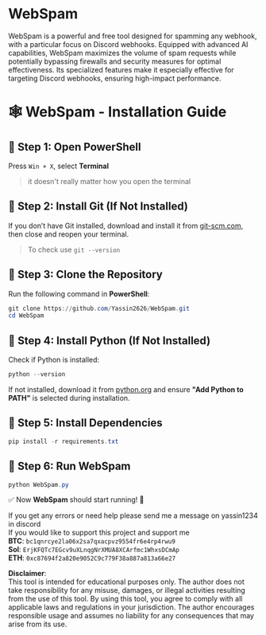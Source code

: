 # WebSpam  
WebSpam is a powerful and free tool designed for spamming any webhook, with a particular focus on Discord webhooks. Equipped with advanced AI capabilities, WebSpam maximizes the volume of spam requests while potentially bypassing firewalls and security measures for optimal effectiveness. Its specialized features make it especially effective for targeting Discord webhooks, ensuring high-impact performance.

# 🕸️ WebSpam - Installation Guide

## 📌 Step 1: Open PowerShell  
Press `Win + X`, select **Terminal**  
> it doesn't really matter how you open the terminal

## 📌 Step 2: Install Git (If Not Installed)  
If you don’t have Git installed, download and install it from [git-scm.com](https://git-scm.com/downloads), then close and reopen your terminal.  
> To check use ```git --version```

## 📌 Step 3: Clone the Repository  
Run the following command in **PowerShell**:  
```powershell  
git clone https://github.com/Yassin2626/WebSpam.git  
cd WebSpam  
```

## 📌 Step 4: Install Python (If Not Installed)  
Check if Python is installed:  
```powershell  
python --version  
```  
If not installed, download it from [python.org](https://www.python.org/downloads/) and ensure **"Add Python to PATH"** is selected during installation.  

## 📌 Step 5: Install Dependencies  
```powershell  
pip install -r requirements.txt  
```

## 📌 Step 6: Run WebSpam  
```powershell  
python WebSpam.py  
```

✅ Now **WebSpam** should start running! 🚀

If you get any errors or need help please send me a message on yassin1234 in discord  
If you would like to support this project and support me  
**BTC**: ```bc1qnrcye2la06x2sa7qxacpvz9554fr6e4rp4rwu9```  
**Sol**: ```ErjKFQTc7EGcv9uXLnqgNrXMUA8XCArfmc1WhxsDCmAp```  
**ETH**: ```0xc87694f2a820e9052C9c779F38a887a813a66e27```  

**Disclaimer**:  
This tool is intended for educational purposes only. The author does not take responsibility for any misuse, damages, or illegal activities resulting from the use of this tool. By using this tool, you agree to comply with all applicable laws and regulations in your jurisdiction. The author encourages responsible usage and assumes no liability for any consequences that may arise from its use.
